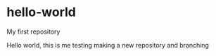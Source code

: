 # hello-world
My first repository

Hello world, this is me testing making a new repository and branching
